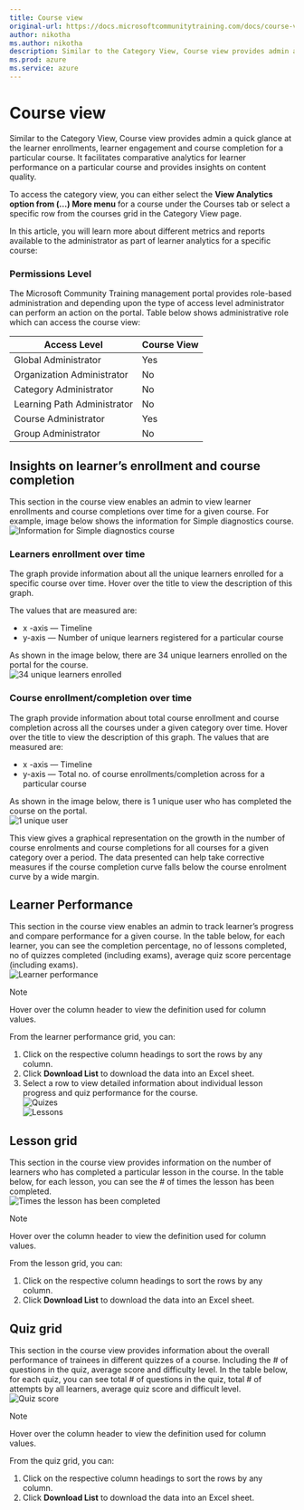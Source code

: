 ```yaml
---
title: Course view
original-url: https://docs.microsoftcommunitytraining.com/docs/course-view-report
author: nikotha
ms.author: nikotha
description: Similar to the Category View, Course view provides admin a quick glance at the learner enrollments, learner engagement and course completion for a particular course.
ms.prod: azure
ms.service: azure
---
```


# Course view

Similar to the Category View, Course view provides admin a quick glance at the learner enrollments, learner engagement and course completion for a particular course. It facilitates comparative analytics for learner performance on a particular course and provides insights on content quality.

To access the category view, you can either select the **View Analytics option from (…) More menu** for a course under the Courses tab or select a specific row from the courses grid in the Category View page.

In this article, you will learn more about different metrics and reports available to the administrator as part of learner analytics for a specific course:

### Permissions Level

The Microsoft Community Training management portal provides role-based administration and depending upon the type of access level administrator can perform an action on the portal.  Table below shows administrative role which can access the course view:  

|Access Level|  Course View|
|---|---|
|Global Administrator| Yes |
|Organization Administrator |No|
|Category Administrator|No|
|Learning Path Administrator|No|
|Course Administrator|Yes|
|Group Administrator|No|

## Insights on learner’s enrollment and course completion

This section in the course view enables an admin to view learner enrollments and course completions over time for a given course. For example, image below shows the information for Simple diagnostics course.
![Information for Simple diagnostics course](../../media/image%2853%29.png)

### Learners enrollment over time

The graph provide information about all the unique learners enrolled for a specific course over time. Hover over the title to view the description of this graph.

The values that are measured are:

* x -axis — Timeline
* y-axis — Number of unique learners registered for a particular course

As shown in the image below, there are 34 unique learners enrolled on the portal for the course.  
![34 unique learners enrolled](../../media/image%2871%29.png)

### Course enrollment/completion over time

The graph provide information about total course enrollment and course completion across all the courses under a given category over time. Hover over the title to view the description of this graph. The values that are measured are:

* x -axis — Timeline
* y-axis — Total no. of course enrollments/completion across for a particular course

As shown in the image below, there is 1 unique user who has completed the course on the portal.  
![1 unique user](../../media/image%2872%29.png)

This view gives a graphical representation on the growth in the number of course enrolments and course completions for all courses for a given category over a period. The data presented can help take corrective measures if the course completion curve falls below the course enrolment curve by a wide margin.

## Learner Performance

This section in the course view enables an admin to track learner’s progress and compare performance for a given course. In the table below, for each learner, you can see the completion percentage, no of lessons completed, no of quizzes completed (including exams), average quiz score percentage (including exams).  
![Learner performance](../../media/image%2873%29.png)

> [!NOTE]  
> Hover over the column header to view the definition used for column values.

From the learner performance grid, you can:

1. Click on the respective column headings to sort the rows by any column.
2. Click **Download List** to download the data into an Excel sheet.
3. Select a row to view detailed information about individual lesson progress and quiz performance for the course.  
![Quizes](../../media/image%2854%29.png)  
![Lessons](../../media/image%2855%29.png)

## Lesson grid

This section in the course view provides information on the number of learners who has completed a particular lesson in the course. In the table below, for each lesson, you can see the # of times the lesson has been completed.  
![Times the lesson has been completed](../../media/image%2874%29.png)

> [!NOTE]  
> Hover over the column header to view the definition used for column values.

From the lesson grid, you can:  

1. Click on the respective column headings to sort the rows by any column.
2. Click **Download List** to download the data into an Excel sheet.

## Quiz grid

This section in the course view provides information about the overall performance of trainees in different quizzes of a course. Including the # of questions in the quiz, average score and difficulty level. In the table below, for each quiz, you can see total # of questions in the quiz, total # of attempts by all learners, average quiz score and difficult level.  
![Quiz score](../../media/image%2875%29.png)

> [!NOTE]  
> Hover over the column header to view the definition used for column values.

From the quiz grid, you can:  

1. Click on the respective column headings to sort the rows by any column.
2. Click **Download List** to download the data into an Excel sheet.
